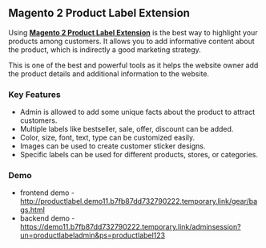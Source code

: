 <body>
	<main>
		<div class="content-wrapper">
			<div class="content-inner">
				<h2> Magento 2 Product Label Extension</h2>
				<p>Using <strong><a href="https://www.mageants.com/product-labels-for-magento-2.html"> Magento 2 Product Label Extension</a></strong> is the best way to highlight your products among customers. It allows you to add informative content about the product, which is indirectly a good marketing strategy.</p>
				<p>This is one of the best and powerful tools as it helps the website owner add the product details and additional information to the website.</p>
				<div class="features-wrapper">
					<h3>Key Features</h3>
					<ul>
						<li>Admin is allowed to add some unique facts about the product to attract customers.</li>
						<li>Multiple labels like bestseller, sale, offer, discount can be added.</li>
						<li>Color, size, font, text, type can be customized easily.</li>
						<li>Images can be used to create customer sticker designs.</li>
						<li>Specific labels can be used for different products, stores, or categories.</li>
					</ul>
				</div>
				<div class="more-features">
					<h3>Demo</h3>
					<ul>
						<li>frontend demo - <a href="http://productlabel.demo11.b7fb87dd732790222.temporary.link/gear/bags.html">http://productlabel.demo11.b7fb87dd732790222.temporary.link/gear/bags.html</a></li>
						<li>backend demo - <a href="https://demo11.b7fb87dd732790222.temporary.link/adminsession?un=productlabeladmin&ps=productlabel123">https://demo11.b7fb87dd732790222.temporary.link/adminsession?un=productlabeladmin&ps=productlabel123</a></li>
					</ul>
				</div>
			</div>
		</div>
	</main>
</body>
